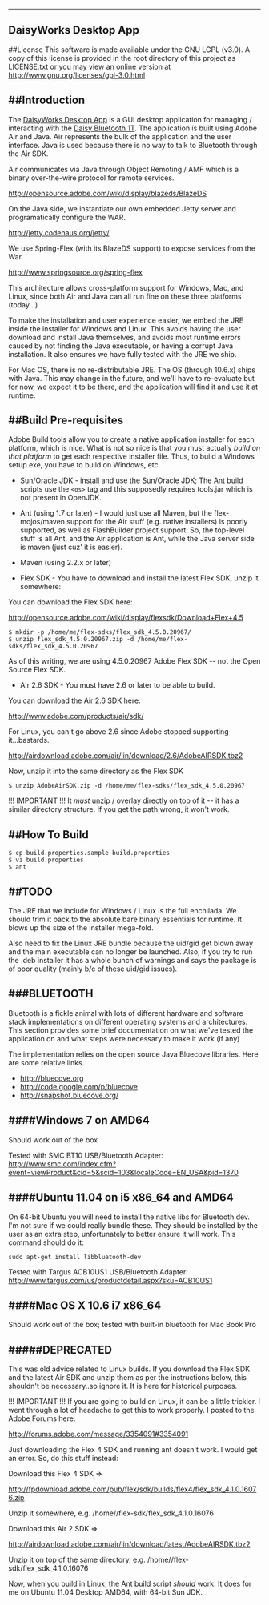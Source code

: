---------------------------------------------
DaisyWorks Desktop App
---------------------------------------------

##License
This software is made available under the GNU LGPL (v3.0).  A copy of this license is
provided in the root directory of this project as LICENSE.txt or you may view an
online version at http://www.gnu.org/licenses/gpl-3.0.html

##Introduction
--------------------------------------------
The [DaisyWorks Desktop App](http://daisyworks.com/downloads.html) is a GUI desktop application for managing / interacting
with the [Daisy Bluetooth 1T](http://daisyworks.com/products.html).  The application is built using
Adobe Air and Java.  Air represents the bulk of the application and the user interface.
Java is used because there is no way to talk to Bluetooth through the Air SDK.

Air communicates via Java through Object Remoting / AMF which is a binary over-the-wire
protocol for remote services.

http://opensource.adobe.com/wiki/display/blazeds/BlazeDS

On the Java side, we instantiate our own embedded Jetty server and programatically
configure the WAR.  

http://jetty.codehaus.org/jetty/

We use Spring-Flex (with its BlazeDS support) to expose services from the War.

http://www.springsource.org/spring-flex

This architecture allows cross-platform support for Windows, Mac, and Linux, since
both Air and Java can all run fine on these three platforms (today...)

To make the installation and user experience easier, we embed the JRE inside the 
installer for Windows and Linux.  This avoids having the user download and install
Java themselves, and avoids most runtime errors caused by not finding the Java
executable, or having a corrupt Java installation.  It also ensures we have fully
tested with the JRE we ship.

For Mac OS, there is no re-distributable JRE.  The OS (through 10.6.x) ships with
Java.  This may change in the future, and we'll have to re-evaluate but for now,
we expect it to be there, and the application will find it and use it at runtime.

##Build Pre-requisites
--------------------------------------------

Adobe Build tools allow you to create a native application installer for each platform,
which is nice.  What is not so nice is that you must actually *build on that platform*
to get each respective installer file.  Thus, to build a Windows setup.exe, you have to
build on Windows, etc.

 * Sun/Oracle JDK - install and use the Sun/Oracle JDK; The Ant build scripts use the
`<os>` tag and this supposedly requires tools.jar which is not present in OpenJDK.

 * Ant (using 1.7 or later) - I would just use all Maven, but the flex-mojos/maven support
for the Air stuff (e.g. native installers) is poorly supported, as well as FlashBuilder
project support.  So, the top-level stuff is all Ant, and the Air application is Ant, while
the Java server side is maven (just cuz' it is easier).

 * Maven (using 2.2.x or later) 

 * Flex SDK - You have to download and install the latest Flex SDK, unzip it somewhere:

You can download the Flex SDK here:

http://opensource.adobe.com/wiki/display/flexsdk/Download+Flex+4.5

```
$ mkdir -p /home/me/flex-sdks/flex_sdk_4.5.0.20967/
$ unzip flex_sdk_4.5.0.20967.zip -d /home/me/flex-sdks/flex_sdk_4.5.0.20967
```

As of this writing, we are using 4.5.0.20967 Adobe Flex SDK -- not the Open Source Flex SDK.

 * Air 2.6 SDK - You must have 2.6 or later to be able to build.

You can download the Air 2.6 SDK here:

http://www.adobe.com/products/air/sdk/

For Linux, you can't go above 2.6 since Adobe stopped supporting it...bastards.

http://airdownload.adobe.com/air/lin/download/2.6/AdobeAIRSDK.tbz2

Now, unzip it into the same directory as the Flex SDK
```
$ unzip AdobeAirSDK.zip -d /home/me/flex-sdks/flex_sdk_4.5.0.20967
```
!!! IMPORTANT !!! It *must* unzip / overlay directly on top of it -- it has a similar directory
structure.  If you get the path wrong, it won't work.  

##How To Build
--------------------------------------------

```
$ cp build.properties.sample build.properties
$ vi build.properties
$ ant
```

##TODO
--------------------------------------------

The JRE that we include for Windows / Linux is the full enchilada.  We should trim it back to the 
absolute bare binary essentials for runtime.  It blows up the size of the installer mega-fold.

Also need to fix the Linux JRE bundle because the uid/gid get blown away and the main executable
can no longer be launched.  Also, if you try to run the .deb installer it has a whole bunch of
warnings and says the package is of poor quality (mainly b/c of these uid/gid issues).


###BLUETOOTH
--------------------------------------------

Bluetooth is a fickle animal with lots of different hardware and software stack implementations
on different operating systems and architectures.  This section provides some brief documentation
on what we've tested the application on and what steps were necessary to make it work (if any)

The implementation relies on the open source Java Bluecove libraries.  Here are some relative links.

* http://bluecove.org
* http://code.google.com/p/bluecove
* http://snapshot.bluecove.org/


####Windows 7 on AMD64
-------------------
Should work out of the box

Tested with SMC BT10 USB/Bluetooth Adapter: http://www.smc.com/index.cfm?event=viewProduct&cid=5&scid=103&localeCode=EN_USA&pid=1370

####Ubuntu 11.04 on i5 x86_64 and AMD64
-------------------
On 64-bit Ubuntu you will need to install the native libs for Bluetooth dev.  I'm not sure if we 
could really bundle these.  They should be installed by the user as an extra step, unfortunately
to better ensure it will work.  This command should do it:

```
sudo apt-get install libbluetooth-dev
```
Tested with Targus ACB10US1 USB/Bluetooth Adapter: http://www.targus.com/us/productdetail.aspx?sku=ACB10US1

####Mac OS X 10.6 i7 x86_64
-------------------
Should work out of the box; tested with built-in bluetooth for Mac Book Pro


#####DEPRECATED
----------------------------------------------

This was old advice related to Linux builds.  If you download the Flex SDK and the latest Air SDK and unzip 
them as per the instructions below, this shouldn't be necessary..so ignore it.  It is here for 
historical purposes.

!!! IMPORTANT !!! If you are going to build on Linux, it can be a little trickier.  I went
through a lot of headache to get this to work properly.  I posted to the Adobe Forums
here:

http://forums.adobe.com/message/3354091#3354091

Just downloading the Flex 4 SDK and running ant doesn't work.  I would get an error.  So, do 
this stuff instead:

Download this Flex 4 SDK =>

http://fpdownload.adobe.com/pub/flex/sdk/builds/flex4/flex_sdk_4.1.0.16076.zip

Unzip it somewhere, e.g. /home/<you>/flex-sdk/flex_sdk_4.1.0.16076

Download this Air 2 SDK =>

http://airdownload.adobe.com/air/lin/download/latest/AdobeAIRSDK.tbz2

Unzip it on top of the same directory, e.g. /home/<you>/flex-sdk/flex_sdk_4.1.0.16076

Now, when you build in Linux, the Ant build script *should* work.  It does for me on 
Ubuntu 11.04 Desktop AMD64, with 64-bit Sun JDK.

